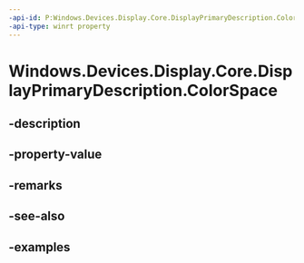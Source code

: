 ```yaml
---
-api-id: P:Windows.Devices.Display.Core.DisplayPrimaryDescription.ColorSpace
-api-type: winrt property
---
```


<!-- Property syntax.
public DirectXColorSpace ColorSpace { get; }
-->

# Windows.Devices.Display.Core.DisplayPrimaryDescription.ColorSpace

## -description

## -property-value

## -remarks

## -see-also

## -examples


